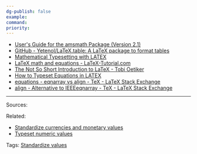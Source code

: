 ```yaml
---
dg-publish: false
example: 
command: 
priority: 
---
```



- [User's Guide for the amsmath Package (Version 2.1)](http://www.ams.org/arc/tex/amsmath/amsldoc.pdf)
- [GitHub - Yetenol/LaTeX.table: A LaTeX package to format tables](https://github.com/Yetenol/latex.table)
- [Mathematical Typesetting with LATEX](http://www.gang.umass.edu/~franz/latexmanual.pdf)
- [LaTeX math and equations - LaTeX-Tutorial.com](https://latex-tutorial.com/tutorials/amsmath/)
- [The Not So Short Introduction to LaTeX - Tobi Oetiker](https://tobi.oetiker.ch/lshort/lshort.pdf)
- [How to Typeset Equations in LATEX](https://people.csail.mit.edu/psantana/data/files/latex/Latex_Equations.pdf)
- [equations - eqnarray vs align - TeX - LaTeX Stack Exchange](https://tex.stackexchange.com/questions/196/eqnarray-vs-align)
- [align - Alternative to IEEEeqnarray - TeX - LaTeX Stack Exchange](https://tex.stackexchange.com/questions/76359/alternative-to-ieeeeqnarray)


---
Sources:

Related:
- [Standardize currencies and monetary values](Standardize%20currencies%20and%20monetary%20values.md)
- [Typeset numeric values](Typeset%20numeric%20values.md)

Tags:
[Standardize values](Standardize%20values.md)